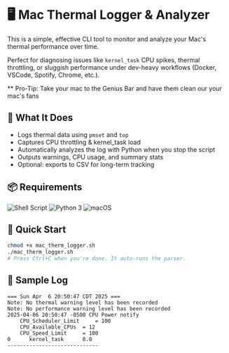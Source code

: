 # 🖥️ Mac Thermal Logger & Analyzer

This is a simple, effective CLI tool to monitor and analyze your Mac's thermal performance over time.

Perfect for diagnosing issues like `kernel_task` CPU spikes, thermal throttling, or sluggish performance under dev-heavy workflows (Docker, VSCode, Spotify, Chrome, etc.).

** Pro-Tip: Take your mac to the Genius Bar and have them clean our your mac's fans

## 🔧 What It Does
- Logs thermal data using `pmset` and `top`
- Captures CPU throttling & kernel_task load
- Automatically analyzes the log with Python when you stop the script
- Outputs warnings, CPU usage, and summary stats
- Optional: exports to CSV for long-term tracking

## 📦 Requirements
![Shell Script](https://img.shields.io/badge/script-bash-blue)
![Python 3](https://img.shields.io/badge/python-3.8%2B-yellow)
![macOS](https://img.shields.io/badge/platform-macOS-lightgrey)

## 🚀 Quick Start

```bash
chmod +x mac_therm_logger.sh
./mac_therm_logger.sh
# Press Ctrl+C when you're done. It auto-runs the parser.
```

## 📝 Sample Log

```log
=== Sun Apr  6 20:50:47 CDT 2025 ===
Note: No thermal warning level has been recorded
Note: No performance warning level has been recorded
2025-04-06 20:50:47 -0500 CPU Power notify
	CPU_Scheduler_Limit 	= 100
	CPU_Available_CPUs 	= 12
	CPU_Speed_Limit 	= 100
0      kernel_task      0.0 
-----------------------------
```
